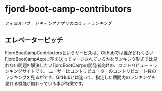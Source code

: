 # fjord-boot-camp-contributors
フィヨルドブートキャンプアプリのコミットランキング
## エレベーターピッチ
FjordBootCampContributorsというサービスは、GitHubでは誰がどれくらいFjordBootCampAppにPRを送ってマージされているかをランキング形式では見れない問題を解決したいFjordBootCampの開発者向けの、コントリビュートランキングサイトです。
ユーザーはコントリビューターのコントリビュート数のランキングを見るができ、GitHubとは違って、指定した期間内のランキングも見れる機能が備わっている事が特徴です。
